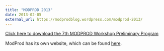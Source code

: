 ```yaml
---
title: "MODPROD 2013"
date: 2013-02-05
external_url: https://modprodblog.wordpress.com/modprod-2013/
---
```

<p><a href="/images/docs/modprod2013/modprod-workshop-program-long-2013-2pgs-121211-v8.pdf" target="_blank">Click here to download the 7th MODPROD Workshop&nbsp;Preliminary Program</a></p>
<p>ModProd has its own website, which can be found <a href="http://www.modprod.liu.se/">here</a>.</p>
